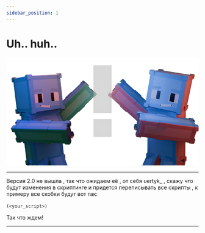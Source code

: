 ```yaml
---
sidebar_position: 1
---
```


# Uh.. huh..
![fd.info0001.png](..%2F..%2Fdocs%2Ffd.info0001.png)

---

Версия 2.0 не вышла , так что ожидаем её , от себя uertyk_ , скажу что будут изменения в скриптинге и придется переписывать все скрипты , к примеру все скобки будут вот так:

```(<your_script>)```

Так что ждем!

---